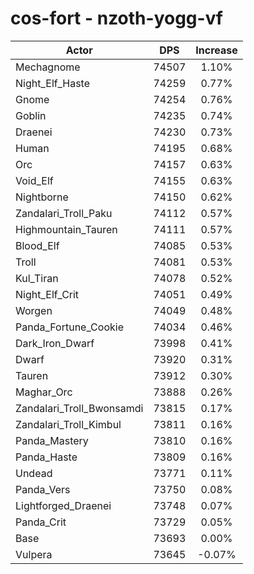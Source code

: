 # cos-fort - nzoth-yogg-vf
| Actor | DPS | Increase |
|---|:---:|:---:|
|Mechagnome|74507|1.10%|
|Night_Elf_Haste|74259|0.77%|
|Gnome|74254|0.76%|
|Goblin|74235|0.74%|
|Draenei|74230|0.73%|
|Human|74195|0.68%|
|Orc|74157|0.63%|
|Void_Elf|74155|0.63%|
|Nightborne|74150|0.62%|
|Zandalari_Troll_Paku|74112|0.57%|
|Highmountain_Tauren|74111|0.57%|
|Blood_Elf|74085|0.53%|
|Troll|74081|0.53%|
|Kul_Tiran|74078|0.52%|
|Night_Elf_Crit|74051|0.49%|
|Worgen|74049|0.48%|
|Panda_Fortune_Cookie|74034|0.46%|
|Dark_Iron_Dwarf|73998|0.41%|
|Dwarf|73920|0.31%|
|Tauren|73912|0.30%|
|Maghar_Orc|73888|0.26%|
|Zandalari_Troll_Bwonsamdi|73815|0.17%|
|Zandalari_Troll_Kimbul|73811|0.16%|
|Panda_Mastery|73810|0.16%|
|Panda_Haste|73809|0.16%|
|Undead|73771|0.11%|
|Panda_Vers|73750|0.08%|
|Lightforged_Draenei|73748|0.07%|
|Panda_Crit|73729|0.05%|
|Base|73693|0.00%|
|Vulpera|73645|-0.07%|

